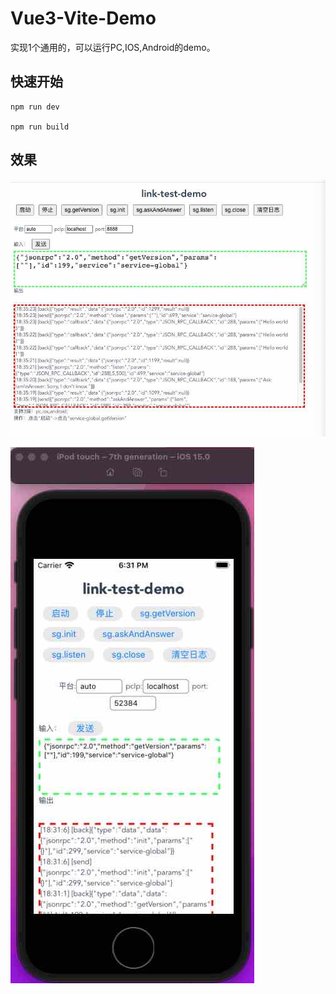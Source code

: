 # Vue3-Vite-Demo

实现1个通用的，可以运行PC,IOS,Android的demo。

## 快速开始

```shell
npm run dev

npm run build
```

## 效果

![alt preview](./docs/h5.jpg)

![alt preview](./docs/ios.jpg)
